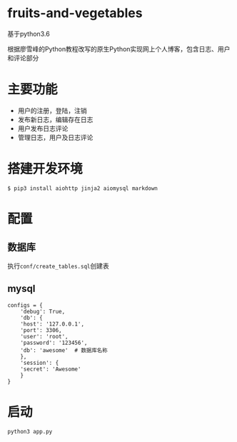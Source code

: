 # fruits-and-vegetables
基于python3.6

根据廖雪峰的Python教程改写的原生Python实现网上个人博客，包含日志、用户和评论部分
# 主要功能
- 用户的注册，登陆，注销
- 发布新日志，编辑存在日志
- 用户发布日志评论
- 管理日志，用户及日志评论
# 搭建开发环境
`$ pip3 install aiohttp jinja2 aiomysql markdown`
# 配置
## 数据库
执行`conf/create_tables.sql`创建表
## mysql

    configs = {
	    'debug': True,
	    'db': {
	    'host': '127.0.0.1',
	    'port': 3306,
	    'user': 'root',
	    'password': '123456',
	    'db': 'awesome'  # 数据库名称
	    },
	    'session': {
	    'secret': 'Awesome'
	    }
    }

# 启动
`python3 app.py`